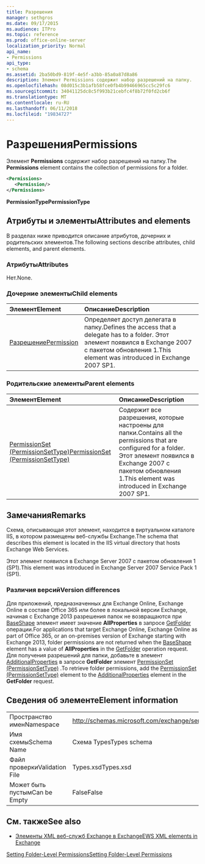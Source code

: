 ```yaml
---
title: Разрешения
manager: sethgros
ms.date: 09/17/2015
ms.audience: ITPro
ms.topic: reference
ms.prod: office-online-server
localization_priority: Normal
api_name:
- Permissions
api_type:
- schema
ms.assetid: 2ba50bd9-819f-4e5f-a3bb-85a0a87d8a86
description: Элемент Permissions содержит набор разрешений на папку.
ms.openlocfilehash: 08d015c3b1afb58fce0fb4b99466965cc5c29fc6
ms.sourcegitcommit: 34041125dc8c5f993b21cebfc4f8b72f0fd2cb6f
ms.translationtype: MT
ms.contentlocale: ru-RU
ms.lasthandoff: 06/11/2018
ms.locfileid: "19834727"
---
```

# <a name="permissions"></a><span data-ttu-id="80aee-103">Разрешения</span><span class="sxs-lookup"><span data-stu-id="80aee-103">Permissions</span></span>

<span data-ttu-id="80aee-104">Элемент **Permissions** содержит набор разрешений на папку.</span><span class="sxs-lookup"><span data-stu-id="80aee-104">The **Permissions** element contains the collection of permissions for a folder.</span></span> 
  
```XML
<Permissions>
   <Permission/>
</Permissions>
```

 <span data-ttu-id="80aee-105">**PermissionType**</span><span class="sxs-lookup"><span data-stu-id="80aee-105">**PermissionType**</span></span>
## <a name="attributes-and-elements"></a><span data-ttu-id="80aee-106">Атрибуты и элементы</span><span class="sxs-lookup"><span data-stu-id="80aee-106">Attributes and elements</span></span>

<span data-ttu-id="80aee-107">В разделах ниже приводится описание атрибутов, дочерних и родительских элементов.</span><span class="sxs-lookup"><span data-stu-id="80aee-107">The following sections describe attributes, child elements, and parent elements.</span></span>
  
### <a name="attributes"></a><span data-ttu-id="80aee-108">Атрибуты</span><span class="sxs-lookup"><span data-stu-id="80aee-108">Attributes</span></span>

<span data-ttu-id="80aee-109">Нет.</span><span class="sxs-lookup"><span data-stu-id="80aee-109">None.</span></span>
  
### <a name="child-elements"></a><span data-ttu-id="80aee-110">Дочерние элементы</span><span class="sxs-lookup"><span data-stu-id="80aee-110">Child elements</span></span>

|<span data-ttu-id="80aee-111">**Элемент**</span><span class="sxs-lookup"><span data-stu-id="80aee-111">**Element**</span></span>|<span data-ttu-id="80aee-112">**Описание**</span><span class="sxs-lookup"><span data-stu-id="80aee-112">**Description**</span></span>|
|:-----|:-----|
|[<span data-ttu-id="80aee-113">Разрешение</span><span class="sxs-lookup"><span data-stu-id="80aee-113">Permission</span></span>](permission.md) <br/> |<span data-ttu-id="80aee-114">Определяет доступ делегата в папку.</span><span class="sxs-lookup"><span data-stu-id="80aee-114">Defines the access that a delegate has to a folder.</span></span> <span data-ttu-id="80aee-115">Этот элемент появился в Exchange 2007 с пакетом обновления 1.</span><span class="sxs-lookup"><span data-stu-id="80aee-115">This element was introduced in Exchange 2007 SP1.</span></span>  <br/> |
   
### <a name="parent-elements"></a><span data-ttu-id="80aee-116">Родительские элементы</span><span class="sxs-lookup"><span data-stu-id="80aee-116">Parent elements</span></span>

|<span data-ttu-id="80aee-117">**Элемент**</span><span class="sxs-lookup"><span data-stu-id="80aee-117">**Element**</span></span>|<span data-ttu-id="80aee-118">**Описание**</span><span class="sxs-lookup"><span data-stu-id="80aee-118">**Description**</span></span>|
|:-----|:-----|
|[<span data-ttu-id="80aee-119">PermissionSet (PermissionSetType)</span><span class="sxs-lookup"><span data-stu-id="80aee-119">PermissionSet (PermissionSetType)</span></span>](permissionset-permissionsettype.md) <br/> |<span data-ttu-id="80aee-120">Содержит все разрешения, которые настроены для папки.</span><span class="sxs-lookup"><span data-stu-id="80aee-120">Contains all the permissions that are configured for a folder.</span></span> <span data-ttu-id="80aee-121">Этот элемент появился в Exchange 2007 с пакетом обновления 1.</span><span class="sxs-lookup"><span data-stu-id="80aee-121">This element was introduced in Exchange 2007 SP1.</span></span>  <br/> |
   
## <a name="remarks"></a><span data-ttu-id="80aee-122">Замечания</span><span class="sxs-lookup"><span data-stu-id="80aee-122">Remarks</span></span>

<span data-ttu-id="80aee-123">Схема, описывающая этот элемент, находится в виртуальном каталоге IIS, в котором размещены веб-службы Exchange.</span><span class="sxs-lookup"><span data-stu-id="80aee-123">The schema that describes this element is located in the IIS virtual directory that hosts Exchange Web Services.</span></span>
  
<span data-ttu-id="80aee-124">Этот элемент появился в Exchange Server 2007 с пакетом обновления 1 (SP1).</span><span class="sxs-lookup"><span data-stu-id="80aee-124">This element was introduced in Exchange Server 2007 Service Pack 1 (SP1).</span></span>
  
### <a name="version-differences"></a><span data-ttu-id="80aee-125">Различия версий</span><span class="sxs-lookup"><span data-stu-id="80aee-125">Version differences</span></span>

<span data-ttu-id="80aee-126">Для приложений, предназначенных для Exchange Online, Exchange Online в составе Office 365 или более в локальной версии Exchange, начиная с Exchange 2013 разрешения папок не возвращаются при [BaseShape](baseshape.md) элемент имеет значение **AllProperties** в запросе [GetFolder](getfolder-operation.md) операции.</span><span class="sxs-lookup"><span data-stu-id="80aee-126">For applications that target Exchange Online, Exchange Online as part of Office 365, or an on-premises version of Exchange starting with Exchange 2013, folder permissions are not returned when the [BaseShape](baseshape.md) element has a value of **AllProperties** in the [GetFolder](getfolder-operation.md) operation request.</span></span> <span data-ttu-id="80aee-127">Для получения разрешений для папки, добавьте в элемент [AdditionalProperties](additionalproperties.md) в запросе **GetFolder** элемент [PermissionSet (PermissionSetType)](permissionset-permissionsettype.md) .</span><span class="sxs-lookup"><span data-stu-id="80aee-127">To retrieve folder permissions, add the [PermissionSet (PermissionSetType)](permissionset-permissionsettype.md) element to the [AdditionalProperties](additionalproperties.md) element in the **GetFolder** request.</span></span> 
  
## <a name="element-information"></a><span data-ttu-id="80aee-128">Сведения об элементе</span><span class="sxs-lookup"><span data-stu-id="80aee-128">Element information</span></span>

|||
|:-----|:-----|
|<span data-ttu-id="80aee-129">Пространство имен</span><span class="sxs-lookup"><span data-stu-id="80aee-129">Namespace</span></span>  <br/> |http://schemas.microsoft.com/exchange/services/2006/types  <br/> |
|<span data-ttu-id="80aee-130">Имя схемы</span><span class="sxs-lookup"><span data-stu-id="80aee-130">Schema Name</span></span>  <br/> |<span data-ttu-id="80aee-131">Схема Types</span><span class="sxs-lookup"><span data-stu-id="80aee-131">Types schema</span></span>  <br/> |
|<span data-ttu-id="80aee-132">Файл проверки</span><span class="sxs-lookup"><span data-stu-id="80aee-132">Validation File</span></span>  <br/> |<span data-ttu-id="80aee-133">Types.xsd</span><span class="sxs-lookup"><span data-stu-id="80aee-133">Types.xsd</span></span>  <br/> |
|<span data-ttu-id="80aee-134">Может быть пустым</span><span class="sxs-lookup"><span data-stu-id="80aee-134">Can be Empty</span></span>  <br/> |<span data-ttu-id="80aee-135">False</span><span class="sxs-lookup"><span data-stu-id="80aee-135">False</span></span>  <br/> |
   
## <a name="see-also"></a><span data-ttu-id="80aee-136">См. также</span><span class="sxs-lookup"><span data-stu-id="80aee-136">See also</span></span>



- [<span data-ttu-id="80aee-137">Элементы XML веб-служб Exchange в Exchange</span><span class="sxs-lookup"><span data-stu-id="80aee-137">EWS XML elements in Exchange</span></span>](ews-xml-elements-in-exchange.md)


[<span data-ttu-id="80aee-138">Setting Folder-Level Permissions</span><span class="sxs-lookup"><span data-stu-id="80aee-138">Setting Folder-Level Permissions</span></span>](http://msdn.microsoft.com/library/c7530e86-5112-401c-b10a-9c054ae59f07%28Office.15%29.aspx)

